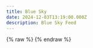 ```yaml
---
title: Blue Sky
date: 2024-12-03T13:19:00.000Z
description: Blue Sky Feed
---
```

  
  <script type="module" src="https://cdn.jsdelivr.net/npm/bsky-embed/dist/bsky-embed.es.js" async></script>

{% raw %}
<bsky-embed
    username="drkpxl.com"
    limit="5"
    load-more="true">
</bsky-embed>
{% endraw %}
